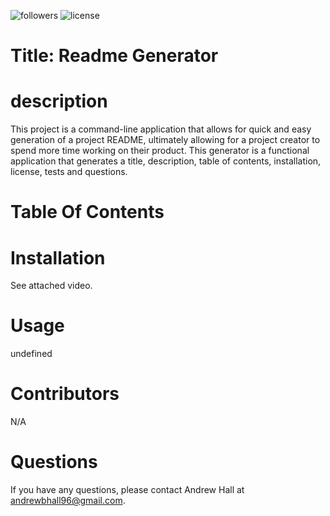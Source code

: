 ![followers](https://img.shields.io/github/followers/Andrewbhall96?label=Follow)
![license](https://img.shields.io/badge/license-MIT-blue)
# Title: Readme Generator

# description
This project is a command-line application  that allows for quick and easy generation of a project README, ultimately allowing for a project creator to spend more time working on their product. This generator is a functional application that generates a title, description, table of contents, installation, license, tests and questions.

# Table Of Contents


# Installation
See attached video.

# Usage
undefined

# Contributors
N/A

# Questions
If you have any questions, please contact Andrew Hall at andrewbhall96@gmail.com.
